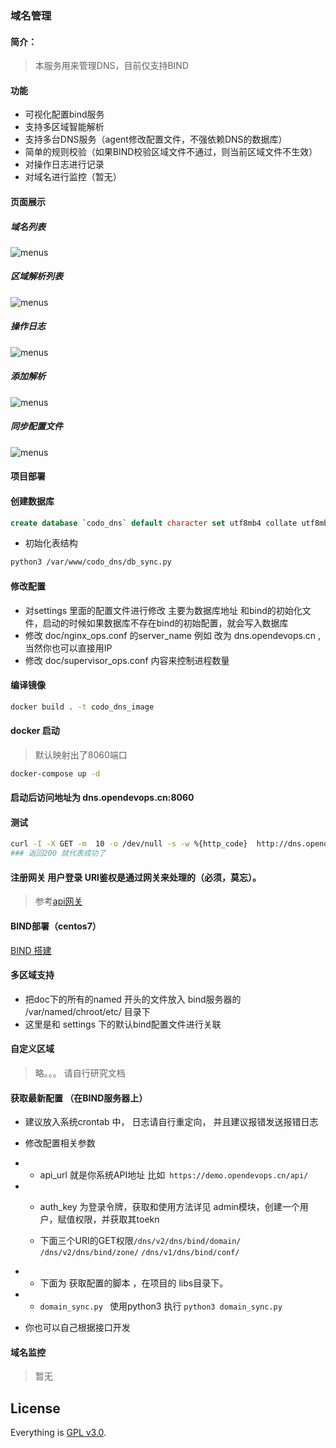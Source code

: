 ### 域名管理

#### 简介：
> 本服务用来管理DNS，目前仅支持BIND

#### 功能

- 可视化配置bind服务
- 支持多区域智能解析
- 支持多台DNS服务（agent修改配置文件，不强依赖DNS的数据库）
- 简单的规则校验（如果BIND校验区域文件不通过，则当前区域文件不生效）
- 对操作日志进行记录
- 对域名进行监控（暂无）

#### 页面展示
##### 域名列表
![menus](./doc/images/get_domain_name_list.png)
##### 区域解析列表
![menus](./doc/images/get_domain_zone_list.png)
##### 操作日志
![menus](./doc/images/get_domain_log_list.png)
##### 添加解析
![menus](./doc/images/add_domain_zone.png)
##### 同步配置文件
![menus](./doc/images/python3_domain_sync.png)

#### 项目部署

#### 创建数据库
```sql
create database `codo_dns` default character set utf8mb4 collate utf8mb4_unicode_ci;
```
- 初始化表结构
```bash
python3 /var/www/codo_dns/db_sync.py
```
#### 修改配置
- 对settings 里面的配置文件进行修改 主要为数据库地址 和bind的初始化文件，启动的时候如果数据库不存在bind的初始配置，就会写入数据库
- 修改 doc/nginx_ops.conf 的server_name  例如 改为 dns.opendevops.cn ,当然你也可以直接用IP
- 修改 doc/supervisor_ops.conf 内容来控制进程数量

#### 编译镜像
```bash
docker build . -t codo_dns_image
```
#### docker 启动
> 默认映射出了8060端口
```bash
docker-compose up -d
```
#### 启动后访问地址为 dns.opendevops.cn:8060
#### 测试
```bash
curl -I -X GET -m  10 -o /dev/null -s -w %{http_code}  http://dns.opendevops.cn:8060/are_you_ok/
### 返回200 就代表成功了
```
#### 注册网关 用户登录 URI鉴权是通过网关来处理的（必须，莫忘）。

> 参考[api网关](https://github.com/ss1917/api-gateway/blob/master/README.md)

#### BIND部署（centos7）
[BIND 搭建](./doc/bind.md)

#### 多区域支持
- 把doc下的所有的named 开头的文件放入 bind服务器的 /var/named/chroot/etc/ 目录下
- 这里是和 settings 下的默认bind配置文件进行关联

#### 自定义区域
> 略。。。 请自行研究文档

#### 获取最新配置 （在BIND服务器上）
- 建议放入系统crontab 中，  日志请自行重定向， 并且建议报错发送报错日志 

- 修改配置相关参数

- - api_url 就是你系统API地址 比如` https://demo.opendevops.cn/api/`

- - auth_key 为登录令牌，获取和使用方法详见 admin模块，创建一个用户，赋值权限，并获取其toekn

  - 下面三个URI的GET权限`/dns/v2/dns/bind/domain/` `/dns/v2/dns/bind/zone/` `/dns/v1/dns/bind/conf/`  

- - 下面为 获取配置的脚本 ，在项目的 libs目录下。

- - ```domain_sync.py ```  使用python3 执行 `python3 domain_sync.py `
- 你也可以自己根据接口开发

#### 域名监控 
> 暂无

## License

Everything is [GPL v3.0](https://www.gnu.org/licenses/gpl-3.0.html).
